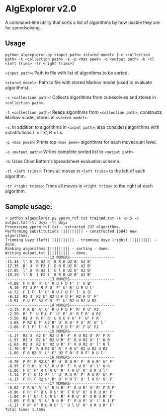 # AlgExplorer v2.0

A command-line utility that sorts a list of algorithms by how usable they are for speedsolving.

## Usage

`python algexplorer.py <input path> <stored model> [-c <collection path> -t <collection path> -s -p <max peek> -o <output path> -b -tl <left trims> -tr <right trims>]`

`<input path>`: Path to file with list of algorithms to be sorted.

`<stored model>`: Path to file with stored Markov model (used to evaluate algorithms).

`-c <collection path>`: Collects algorithms from cubesolv.es and stores in `<collection path>`.

`-t <collection path>`: Reads algorithms from `<collection path>`, constructs Markov model, stores in `<stored model>`.

`-s`: In addition to algorithms in `<input path>`, also considers algorithms with substitutions L = r x', R = l x.

`-p <max peek>`: Prints top `<max peek>` algorithms for each movecount level.

`-o <output path>`: Writes complete sorted list to `<output path>`.

`-b`: Uses Chad Batten's spreadsheet evaluation scheme.

`-tl <left trims>`: Trims all moves in `<left trims>` to the left of each algorithm.

`-tr <right trims>`: Trims all moves in `<right trims>` to the right of each algorithm.

## Sample usage:

```
> python algexplorer.py yperm_ruf.txt trained.txt -s -p 5 -o output.txt -tl Uxyz -tr Uxyz
Processing yperm_ruf.txt - extracted 237 algorithms.
Performing substitutions |||||||||| - constructed 16043 new algorithms.
Trimming Uxyz (left) |||||||||| - trimming Uxyz (right) |||||||||| - done.
Ranking algorithms |||||||||| - sorting - done.
Writing output.txt |||||||||| - done.
--------------------12 MOVERS--------------------
-15.44  l' B' R U2 R' B R B U2 B' U2 B'
-17.35  R' U' R F2 l' B R B U2 B' U2 B'
-17.85  l' B' R U2 l' D l B U2 B' U2 B'
-19.19  l' B' l F2 l' B R B U2 B' U2 B'
--------------------13 MOVERS--------------------
 -4.88  F R U' R' U' R U F U F' l' U B'
 -5.10  F2 U F' R F U' F' U' R' U R U l'
 -6.72  F l F' l' U' R U F U F' l' U B'
 -8.13  R2 U' R2 U' R2 U F U F' R2 F U' F'
 -8.51  F U F' R2 F U' F' U' R2 U R2 U R2
--------------------14 MOVERS--------------------
 -2.15  F R U' R' U' R U F U F' R' F U' F2
 -2.59  R' F' U F U F' U' R' U' R F R' U R2
 -3.56  R2 U' R F' R' U R U F U' F' U' F R
 -3.65  F R2 U F' U2 R' U' R U' F U' R' U' l'
 -3.86  F l F' l' U' R U F U F' R' F U' F2
--------------------15 MOVERS--------------------
 -1.17  R2 U' R2 U' R2 U R' F' R U R2 U' R' F R
 -1.57  R2 U' R2 U' R2 U R' F' R U R2 U' l' U R
 -1.63  R2 U' R2 U' R2 U R' F' R U R2 U' l' U l
 -1.70  R' F' R U R2 U' R' F R U' R2 U R2 U R2
 -1.89  F R U2 R' U' F' U2 F R' F R F' R U l'
--------------------16 MOVERS--------------------
 -0.76  F R' F R2 U' R' U' R U R' F' R U R' U' F'
 -0.97  F R U' R' U' R U R' F' R U R' U' l' U R
 -1.06  F R' F' R U R U' R' F R U' R' U R U l'
 -1.14  F l' U l2 F' l' U' R U R' F' R U R' U' F'
 -1.15  F R' F R2 U' R' U' R U l' U' l U R' U' F'
--------------------17 MOVERS--------------------
 -0.82  F R U' R' U' R U R' F' R U R' U' R' F R F'
 -0.86  F R' F' R U R U' R' F R U' R' U R U R' F'
 -1.04  F l' U' l U R U' R' F R U' R' U R U R' F'
 -1.09  F R U' R' U' R U R' F' R U R' U' l' U l F'
 -1.17  F R' F' R U R U' l' U l U' R' U R U R' F'
Total time: 1.465s
```
